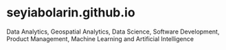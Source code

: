 # seyiabolarin.github.io
Data Analytics, Geospatial Analytics, Data Science, Software Development, Product Management, Machine Learning and Artificial Intelligence
